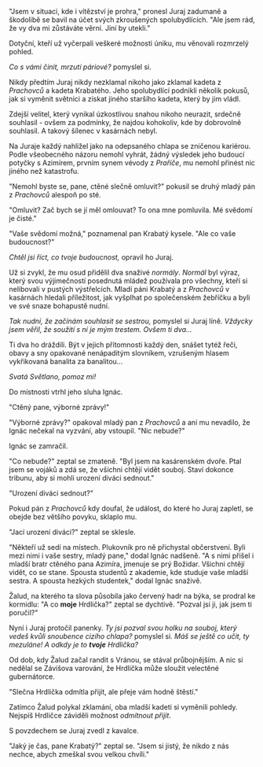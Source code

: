 
"Jsem v situaci, kde i vítězství je prohra," pronesl Juraj zadumaně a škodolibě se bavil na účet svých zkroušených spolubydlících. "Ale jsem rád, že vy dva mi zůstáváte věrní. Jiní by utekli."

Dotyční, kteří už vyčerpali veškeré možnosti úniku, mu věnovali rozmrzelý pohled.

*Co s vámi činit, mrzutí páriové?* pomyslel si.

Nikdy předtím Juraj nikdy nezklamal nikoho jako zklamal kadeta z *Prachovců* a kadeta Krabatého. Jeho spolubydlící podnikli několik pokusů, jak si vyměnit světnici a získat jiného staršího kadeta, který by jim vládl. 

Zdejší velitel, který vynikal úzkostlivou snahou nikoho neurazit, srdečně souhlasil - ovšem za podmínky, že najdou kohokoliv, kde by dobrovolně souhlasil. A takový šílenec v kasárnách nebyl.

Na Juraje každý nahlížel jako na odepsaného chlapa se zničenou kariérou. Podle všeobecného názoru nemohl vyhrát, žádný výsledek jeho budoucí potyčky s Azimírem, prvním synem vévody z *Praříče*, mu nemohl přinést nic jiného než katastrofu.

"Nemohl byste se, pane, ctěné slečně omluvit?" pokusil se druhý mladý pán z *Prachovců* alespoň po sté.

"Omluvit? Zač bych se jí měl omlouvat? To ona mne pomluvila. Mé svědomí je čisté."

"Vaše svědomí možná," poznamenal pan Krabatý kysele. "Ale co vaše budoucnost?"

*Chtěl jsi říct, co tvoje budoucnost,* opravil ho Juraj.

Už si zvykl, že mu osud přidělil dva snaživé *normály*. *Normál* byl výraz, který svou výjimečností posednutá mládež používala pro všechny, kteří si nelibovali v pustých výstřelcích. Mladí páni Krabatý a z *Prachovců* v kasárnách hledali příležitost, jak vyšplhat po společenském žebříčku a byli ve své snaze bohapustě nudní.

*Tak nudní, že začínám souhlasit se sestrou,* pomyslel si Juraj líně. *Vždycky jsem věřil, že soužití s ní je mým trestem. Ovšem ti dva...*

Ti dva ho dráždili. Být v jejich přítomnosti každý den, snášet tytéž řeči, obavy a sny opakované nenápaditým slovníkem, vzrušeným hlasem vykřikovaná banalita za banalitou...

*Svatá Světlano, pomoz mi!*

Do místnosti vtrhl jeho sluha Ignác.

"Ctěný pane, výborné zprávy!"

"Výborné zprávy?" opakoval mladý pan z *Prachovců* a ani mu nevadilo, že Ignác nečekal na vyzvání, aby vstoupil. "Nic nebude?"

Ignác se zamračil.

"Co nebude?" zeptal se zmateně. "Byl jsem na kasárenském dvoře. Ptal jsem se vojáků a zdá se, že všichni chtějí vidět souboj. Staví dokonce tribunu, aby si mohli urození diváci sednout."

"Urození diváci sednout?"

Pokud pán z *Prachovců* kdy doufal, že událost, do které ho Juraj zapletl, se obejde bez většího povyku, sklaplo mu.

"Jací urození diváci?" zeptal se sklesle.

"Někteří už sedí na místech. Plukovník pro ně přichystal občerstvení. Byli mezi nimi i vaše sestry, mladý pane," dodal Ignác nadšeně. "A s nimi přišel i mladší bratr ctěného pana Azimíra, jmenuje se prý Božidar. Všichni chtějí vidět, co se stane. Spousta studentů z akademie, kde studuje vaše mladší sestra. A spousta hezkých studentek," dodal Ignác snaživě.

Žalud, na kterého ta slova působila jako červený hadr na býka, se prodral ke kormidlu: "A co **moje** Hrdlička?" zeptal se dychtivě. "Pozval jsi ji, jak jsem ti poručil?"

Nyní i Juraj protočil panenky. *Ty jsi pozval svou holku na souboj, který vedeš kvůli snoubence cizího chlapa?* pomyslel si. *Máš se ještě co učit, ty mezuláne! A odkdy je to **tvoje** Hrdlička?*

Od dob, kdy Žalud začal randit s Vránou, se stával průbojnějším. A nic si nedělal se Závišova varování, že Hrdlička může sloužit velectěné gubernátorce.

"Slečna Hrdlička odmítla přijít, ale přeje vám hodně štěstí."

Zatímco Žalud polykal zklamání, oba mladší kadeti si vyměnili pohledy. Nejspíš Hrdličce záviděli možnost *odmítnout přijít*.

S povzdechem se Juraj zvedl z kavalce.

"Jaký je čas, pane Krabatý?" zeptal se. "Jsem si jistý, že nikdo z nás nechce, abych zmeškal svou velkou chvíli."




